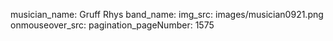 musician_name: Gruff Rhys
band_name: 
img_src: images/musician0921.png
onmouseover_src: 
pagination_pageNumber: 1575